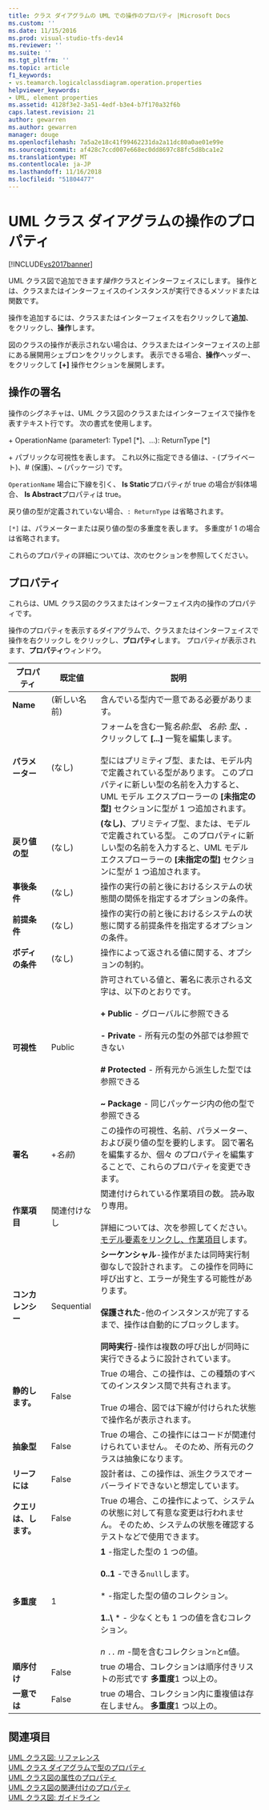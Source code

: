 ```yaml
---
title: クラス ダイアグラムの UML での操作のプロパティ |Microsoft Docs
ms.custom: ''
ms.date: 11/15/2016
ms.prod: visual-studio-tfs-dev14
ms.reviewer: ''
ms.suite: ''
ms.tgt_pltfrm: ''
ms.topic: article
f1_keywords:
- vs.teamarch.logicalclassdiagram.operation.properties
helpviewer_keywords:
- UML, element properties
ms.assetid: 4128f3e2-3a51-4edf-b3e4-b7f170a32f6b
caps.latest.revision: 21
author: gewarren
ms.author: gewarren
manager: douge
ms.openlocfilehash: 7a5a2e18c41f99462231da2a11dc80a0ae01e99e
ms.sourcegitcommit: af428c7ccd007e668ec0dd8697c88fc5d8bca1e2
ms.translationtype: MT
ms.contentlocale: ja-JP
ms.lasthandoff: 11/16/2018
ms.locfileid: "51804477"
---
```

# <a name="properties-of-operations-on-uml-class-diagrams"></a>UML クラス ダイアグラムの操作のプロパティ
[!INCLUDE[vs2017banner](../includes/vs2017banner.md)]

UML クラス図で追加できます*操作*クラスとインターフェイスにします。 操作とは、クラスまたはインターフェイスのインスタンスが実行できるメソッドまたは関数です。  

 操作を追加するには、クラスまたはインターフェイスを右クリックして**追加**、 をクリックし、**操作**します。  

 図のクラスの操作が表示されない場合は、クラスまたはインターフェイスの上部にある展開用シェブロンをクリックします。 表示できる場合、**操作**ヘッダー、 をクリックして **[+]** 操作セクションを展開します。  

## <a name="signature-of-an-operation"></a>操作の署名  
 操作のシグネチャは、UML クラス図のクラスまたはインターフェイスで操作を表すテキスト行です。 次の書式を使用します。  

 \+ OperationName (parameter1: Type1 [*]、...): ReturnType [\*]  

 \+ パブリックな可視性を表します。 これ以外に指定できる値は、- (プライベート)、# (保護)、~ (パッケージ) です。  

 `OperationName` 場合に下線を引く、 **Is Static**プロパティが true の場合が斜体場合、 **Is Abstract**プロパティは true。  

 戻り値の型が定義されていない場合、`: ReturnType` は省略されます。  

 `[*]` は、パラメーターまたは戻り値の型の多重度を表します。 多重度が 1 の場合は省略されます。  

 これらのプロパティの詳細については、次のセクションを参照してください。  

## <a name="properties"></a>プロパティ  
 これらは、UML クラス図のクラスまたはインターフェイス内の操作のプロパティです。  

 操作のプロパティを表示するダイアグラムで、クラスまたはインターフェイスで操作を右クリックし をクリックし、**プロパティ**します。 プロパティが表示されます、**プロパティ**ウィンドウ。  


|      プロパティ       |   既定値    |                                                                                                                                                                                 説明                                                                                                                                                                                 |
|---------------------|--------------|-----------------------------------------------------------------------------------------------------------------------------------------------------------------------------------------------------------------------------------------------------------------------------------------------------------------------------------------------------------------------------|
|      **Name**       | (新しい名前) |                                                                                                                                                                含んでいる型内で一意である必要があります。                                                                                                                                                                 |
|   **パラメーター**    |    (なし)    |      フォームを含む一覧<em>名前</em>**:**<em>型</em>**、** <em>名前</em>**:** <em>型</em>**、.** クリックして **[...]** 一覧を編集します。<br /><br /> 型にはプリミティブ型、または、モデル内で定義されている型があります。 このプロパティに新しい型の名前を入力すると、UML モデル エクスプローラーの **[未指定の型]** セクションに型が 1 つ追加されます。      |
|   **戻り値の型**   |    (なし)    |                                                                               **(なし)**、プリミティブ型、または、モデルで定義されている型。 このプロパティに新しい型の名前を入力すると、UML モデル エクスプローラーの **[未指定の型]** セクションに型が 1 つ追加されます。                                                                                |
| **事後条件**  |    (なし)    |                                                                                                                         操作の実行の前と後におけるシステムの状態間の関係を指定するオプションの条件。                                                                                                                         |
|  **前提条件**  |    (なし)    |                                                                                                                            操作の実行の前と後におけるシステムの状態に関する前提条件を指定するオプションの条件。                                                                                                                            |
| **ボディの条件** |    (なし)    |                                                                                                                                                       操作によって返される値に関する、オプションの制約。                                                                                                                                                       |
|   **可視性**    |    Public    |                  許可されている値と、署名に表示される文字は、以下のとおりです。<br /><br /> **+ Public** - グローバルに参照できる<br /><br /> **- Private** - 所有元の型の外部では参照できない<br /><br /> **# Protected** - 所有元から派生した型では参照できる<br /><br /> **~ Package** - 同じパッケージ内の他の型で参照できる                   |
|    **署名**    |  +*名前*)   |                                                                                      この操作の可視性、名前、パラメーター、および戻り値の型を要約します。 図で署名を編集するか、個々 のプロパティを編集することで、これらのプロパティを変更できます。                                                                                      |
|   **作業項目**    | 関連付けなし |                                                                                                  関連付けられている作業項目の数。 読み取り専用。<br /><br /> 詳細については、次を参照してください。[モデル要素をリンクし、作業項目](../modeling/link-model-elements-and-work-items.md)します。                                                                                                  |
|   **コンカレンシー**   |  Sequential  | **シーケンシャル**-操作がまたは同時実行制御なしで設計されます。 この操作を同時に呼び出すと、エラーが発生する可能性があります。<br /><br /> **保護された**-他のインスタンスが完了するまで、操作は自動的にブロックします。<br /><br /> **同時実行**-操作は複数の呼び出しが同時に実行できるように設計されています。 |
|    **静的します。**    |    False     |                                                                                                  True の場合、この操作は、この種類のすべてのインスタンス間で共有されます。<br /><br /> True の場合、図では下線が付けられた状態で操作名が表示されます。                                                                                                   |
|   **抽象型**   |    False     |                                                                                                                                        True の場合、この操作にはコードが関連付けられていません。 そのため、所有元のクラスは抽象になります。                                                                                                                                         |
|     **リーフには**     |    False     |                                                                                                                                              設計者は、この操作は、派生クラスでオーバーライドできないと想定しています。                                                                                                                                              |
|    **クエリは、します。**     |    False     |                                                                                                 True の場合、この操作によって、システムの状態に対して有意な変更は行われません。 そのため、システムの状態を確認するテストなどで使用できます。                                                                                                  |
|  **多重度**   |      1       |                                 **1** -指定した型の 1 つの値。<br /><br /> **0..1** -できる`null`します。<br /><br /> \* -指定した型の値のコレクション。<br /><br /> **1..\\**  \* - 少なくとも 1 つの値を含むコレクション。<br /><br /> *n* `..` *m* -間を含むコレクション`n`と`m`値。                                  |
|   **順序付け**    |    False     |                                                                                                                                             true の場合、コレクションは順序付きリストの形式です **多重度**1 つ以上の。                                                                                                                                              |
|    **一意では**    |    False     |                                                                                                                                         true の場合、コレクション内に重複値は存在しません。 **多重度**1 つ以上の。                                                                                                                                         |

## <a name="see-also"></a>関連項目  
 [UML クラス図: リファレンス](../modeling/uml-class-diagrams-reference.md)   
 [UML クラス ダイアグラムで型のプロパティ](../modeling/properties-of-types-on-uml-class-diagrams.md)   
 [UML クラス図の属性のプロパティ](../modeling/properties-of-attributes-on-uml-class-diagrams.md)   
 [UML クラス図の関連付けのプロパティ](../modeling/properties-of-associations-on-uml-class-diagrams.md)   
 [UML クラス図: ガイドライン](../modeling/uml-class-diagrams-guidelines.md)



